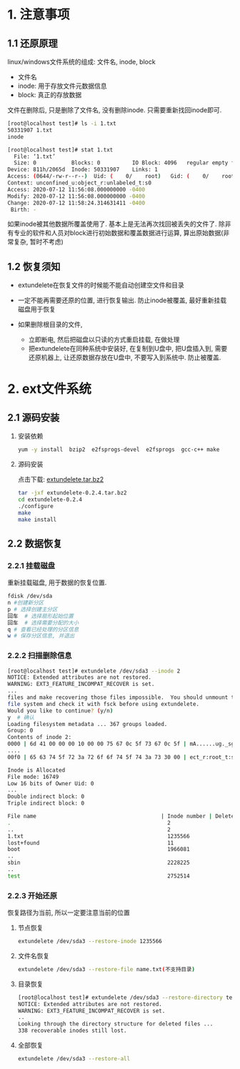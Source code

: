 # 1. 注意事项

## 1.1 还原原理

linux/windows文件系统的组成: 文件名, inode, block

* 文件名
* inode: 用于存放文件元数据信息
* block: 真正的存放数据

文件在删除后, 只是删除了文件名, 没有删除inode. 只需要重新找回inode即可.

```bash
[root@localhost test]# ls -i 1.txt
50331907 1.txt
inode

[root@localhost test]# stat 1.txt 
  File: ‘1.txt’
  Size: 0         	Blocks: 0          IO Block: 4096   regular empty file
Device: 811h/2065d	Inode: 50331907    Links: 1
Access: (0644/-rw-r--r--)  Uid: (    0/    root)   Gid: (    0/    root)
Context: unconfined_u:object_r:unlabeled_t:s0
Access: 2020-07-12 11:56:08.000000000 -0400
Modify: 2020-07-12 11:56:08.000000000 -0400
Change: 2020-07-12 11:58:24.314631411 -0400
 Birth: -
```



如果inode被其他数据所覆盖使用了. 基本上是无法再次找回被丢失的文件了. 除非有专业的软件和人员对block进行初始数据和覆盖数据进行运算, 算出原始数据(非常复杂, 暂时不考虑)

## 1.2 恢复须知

* extundelete在恢复文件的时候能不能自动创建空文件和目录

* 一定不能再需要还原的位置, 进行恢复输出. 防止inode被覆盖, 最好重新挂载磁盘用于恢复

* 如果删除根目录的文件,
  * 立即断电, 然后把磁盘以只读的方式重启挂载, 在做处理
  * 把extundelete在同种系统中安装好, 在复制到U盘中, 把U盘插入到, 需要还原机器上, 让还原数据存放在U盘中, 不要写入到系统中. 防止被覆盖.

# 2. ext文件系统

## 2.1 源码安装

1. 安装依赖

   ```bash
   yum -y install  bzip2  e2fsprogs-devel  e2fsprogs  gcc-c++ make
   ```

2. 源码安装

   点击下载: [extundelete.tar.bz2](./image/15-误删恢复/extundelete-0.2.4.tar.bz2)

   ```bash
   tar -jxf extundelete-0.2.4.tar.bz2
   cd extundelete-0.2.4
   ./configure
   make
   make install
   ```

## 2.2 数据恢复

### 2.2.1 挂载磁盘

重新挂载磁盘, 用于数据的恢复位置.

```bash
fdisk /dev/sda
n #创建新分区
p # 选择创建主分区
回车  # 选择扇形起始位置
回车  # 选择需要分配的大小
q # 查看已经处理的分区信息
w # 保存分区信息, 并退出
```



### 2.2.2 扫描删除信息

```bash
[root@localhost test]# extundelete /dev/sda3 --inode 2
NOTICE: Extended attributes are not restored.
WARNING: EXT3_FEATURE_INCOMPAT_RECOVER is set.
...
files and make recovering those files impossible.  You should unmount the
file system and check it with fsck before using extundelete.
Would you like to continue? (y/n) 
y  # 确认
Loading filesystem metadata ... 367 groups loaded.
Group: 0
Contents of inode 2:
0000 | 6d 41 00 00 00 10 00 00 75 67 0c 5f 73 67 0c 5f | mA......ug._sg._
....
00f0 | 65 63 74 5f 72 3a 72 6f 6f 74 5f 74 3a 73 30 00 | ect_r:root_t:s0.

Inode is Allocated
File mode: 16749
Low 16 bits of Owner Uid: 0
...
Double indirect block: 0
Triple indirect block: 0

File name                                       | Inode number | Deleted status
.                                                 2
..                                                2
1.txt											  1235566
lost+found                                        11
boot                                              1966081
..
sbin                                              2228225
..
test                                              2752514
```





### 2.2.3 开始还原

恢复路径为当前, 所以一定要注意当前的位置

1. 节点恢复

   ```bash
   extundelete /dev/sda3 --restore-inode 1235566
   ```

   

2. 文件名恢复

   ```bash
   extundelete /dev/sda3 --restore-file name.txt(不支持目录)
   ```

3. 目录恢复

   ```bash
   [root@localhost test]# extundelete /dev/sda3 --restore-directory test
   NOTICE: Extended attributes are not restored.
   WARNING: EXT3_FEATURE_INCOMPAT_RECOVER is set.
   ..
   Looking through the directory structure for deleted files ... 
   338 recoverable inodes still lost.
   ```

4. 全部恢复

   ```bash
   extundelete /dev/sda3 --restore-all
   ```
